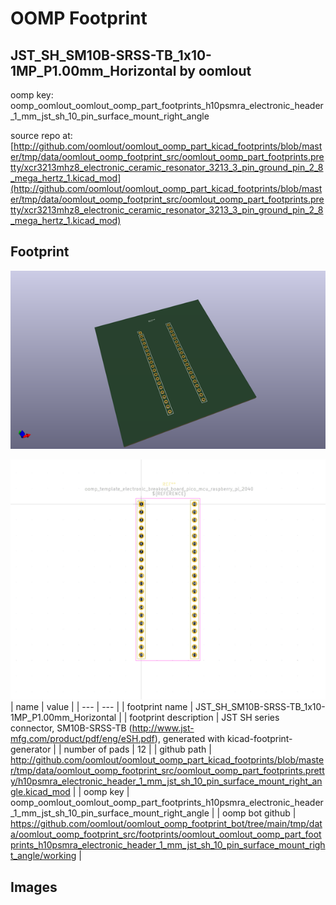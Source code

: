 # OOMP Footprint  
## JST_SH_SM10B-SRSS-TB_1x10-1MP_P1.00mm_Horizontal  by oomlout  
  
oomp key: oomp_oomlout_oomlout_oomp_part_footprints_h10psmra_electronic_header_1_mm_jst_sh_10_pin_surface_mount_right_angle  
  
source repo at: [http://github.com/oomlout/oomlout_oomp_part_kicad_footprints/blob/master/tmp/data/oomlout_oomp_footprint_src/oomlout_oomp_part_footprints.pretty/xcr3213mhz8_electronic_ceramic_resonator_3213_3_pin_ground_pin_2_8_mega_hertz_1.kicad_mod](http://github.com/oomlout/oomlout_oomp_part_kicad_footprints/blob/master/tmp/data/oomlout_oomp_footprint_src/oomlout_oomp_part_footprints.pretty/xcr3213mhz8_electronic_ceramic_resonator_3213_3_pin_ground_pin_2_8_mega_hertz_1.kicad_mod)  
## Footprint  
  
[![working_kicad_pcb_3d.png](working_kicad_pcb_3d_600.png)](working_kicad_pcb_3d.png)  
  
[![working.png](working_600.png)](working.png)  
| name | value | 
| --- | --- | 
| footprint name | JST_SH_SM10B-SRSS-TB_1x10-1MP_P1.00mm_Horizontal | 
| footprint description | JST SH series connector, SM10B-SRSS-TB (http://www.jst-mfg.com/product/pdf/eng/eSH.pdf), generated with kicad-footprint-generator | 
| number of pads | 12 | 
| github path | http://github.com/oomlout/oomlout_oomp_part_kicad_footprints/blob/master/tmp/data/oomlout_oomp_footprint_src/oomlout_oomp_part_footprints.pretty/h10psmra_electronic_header_1_mm_jst_sh_10_pin_surface_mount_right_angle.kicad_mod | 
| oomp key | oomp_oomlout_oomlout_oomp_part_footprints_h10psmra_electronic_header_1_mm_jst_sh_10_pin_surface_mount_right_angle | 
| oomp bot github | https://github.com/oomlout/oomlout_oomp_footprint_bot/tree/main/tmp/data/oomlout_oomp_footprint_src/footprints/oomlout_oomlout_oomp_part_footprints_h10psmra_electronic_header_1_mm_jst_sh_10_pin_surface_mount_right_angle/working | 
## Images  
